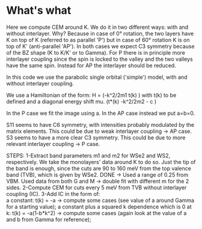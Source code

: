 # What's what

Here we compute CEM around K. We do it in two different ways: with and without interlayer.
Why?
Because in case of 0° rotation, the two layers have K on top of K (referred to as parallel 'P') but in case of 60° rotation K is on 
top of K' (anti-parallel 'AP'). In both cases we expect C3 symmetry because of the BZ shape (K to K/K' or to Gamma). For P there is 
in principle more interlayer coupling since the spin is locked to the valley and the two valleys have the same spin. Instead for AP
the interlayer should be reduced.

In this code we use the parabolic single orbital ('simple') model, with and without interlayer coupling.

We use a Hamiltonian of the form:
H = (-k^2/2m1       t(k)            )       with t(k) to be defined and a diagonal energy shift mu.
    (t*(k)          -k^2/2m2 - c    )

In the P case we fit the image using a. In the AP case instead we put a=b=0.

S11 seems to have C6 symmetry, with intensities probably modulated by the matrix elements. This could be due to weak interlayer coupling -> AP case.
S3 seems to have a more clear C3 symmetry. This could be due to more relevant interlayer coupling -> P case.

STEPS:
1-Extract band parameters m1 and m2 for WSe2 and WS2, respectively. We take the monolayers' data around K to do so. Just the tip of the band is enough, since the 
    cuts are 90 to 160 meV from the top valence band (TVB), which is given by WSe2. 
    DONE -> Used a range of 0.25 from VBM. 
            Used data from both G and M -> double fit with different m for the 2 sides.
2-Compute CEM for cuts every 5 meV from TVB without interlayer coupling (IC).
3-Add IC in the form of:    
        a constant: t(k) = -a -> compute some cases (see value of a around Gamma for a starting value);
        a constant plus a squared k dependence which is 0 at k: t(k) = -a(1-b*k^2) -> compute some cases (again look at the value of a and b from Gamma for reference);

